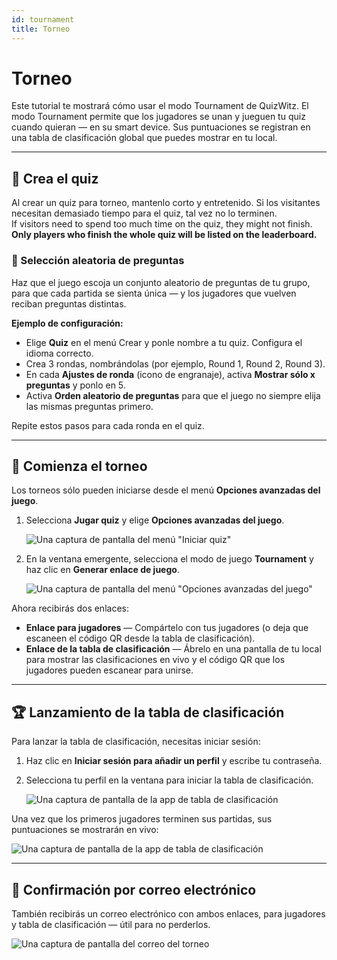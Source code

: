 ```yaml
---
id: tournament
title: Torneo
---
```


# Torneo

Este tutorial te mostrará cómo usar el modo Tournament de QuizWitz. El modo Tournament permite que los jugadores se unan y jueguen tu quiz cuando quieran — en su smart device. Sus puntuaciones se registran en una tabla de clasificación global que puedes mostrar en tu local.

---

## 📝 Crea el quiz

Al crear un quiz para torneo, mantenlo corto y entretenido. Si los visitantes necesitan demasiado tiempo para el quiz, tal vez no lo terminen.\
If visitors need to spend too much time on the quiz, they might not finish.\
**Only players who finish the whole quiz will be listed on the leaderboard.**

### 🎲 Selección aleatoria de preguntas

Haz que el juego escoja un conjunto aleatorio de preguntas de tu grupo, para que cada partida se sienta única — y los jugadores que vuelven reciban preguntas distintas.

**Ejemplo de configuración:**

- Elige **Quiz** en el menú Crear y ponle nombre a tu quiz. Configura el idioma correcto.
- Crea 3 rondas, nombrándolas (por ejemplo, Round 1, Round 2, Round 3).
- En cada **Ajustes de ronda** (icono de engranaje), activa **Mostrar sólo x preguntas** y ponlo en 5.
- Activa **Orden aleatorio de preguntas** para que el juego no siempre elija las mismas preguntas primero.

Repite estos pasos para cada ronda en el quiz.

---

## 🚀 Comienza el torneo

Los torneos sólo pueden iniciarse desde el menú **Opciones avanzadas del juego**.

1. Selecciona **Jugar quiz** y elige **Opciones avanzadas del juego**.

   ![Una captura de pantalla del menú "Iniciar quiz"](/images/tutorials/tournament/tournament-start.png)

2. En la ventana emergente, selecciona el modo de juego **Tournament** y haz clic en **Generar enlace de juego**.

   ![Una captura de pantalla del menú "Opciones avanzadas del juego"](/images/tutorials/tournament/tournament-advanced-game-settings.png)

Ahora recibirás dos enlaces:

- **Enlace para jugadores** — Compártelo con tus jugadores (o deja que escaneen el código QR desde la tabla de clasificación).
- **Enlace de la tabla de clasificación** — Ábrelo en una pantalla de tu local para mostrar las clasificaciones en vivo y el código QR que los jugadores pueden escanear para unirse.

---

## 🏆 Lanzamiento de la tabla de clasificación

Para lanzar la tabla de clasificación, necesitas iniciar sesión:

1. Haz clic en **Iniciar sesión para añadir un perfil** y escribe tu contraseña.
2. Selecciona tu perfil en la ventana para iniciar la tabla de clasificación.

   ![Una captura de pantalla de la app de tabla de clasificación](/images/tutorials/tournament/leaderboard-start.png)

Una vez que los primeros jugadores terminen sus partidas, sus puntuaciones se mostrarán en vivo:

![Una captura de pantalla de la app de tabla de clasificación](/images/tutorials/tournament/leaderboard.png)

---

## 📧 Confirmación por correo electrónico

También recibirás un correo electrónico con ambos enlaces, para jugadores y tabla de clasificación — útil para no perderlos.

![Una captura de pantalla del correo del torneo](/images/tutorials/tournament/tournament-email.png)
